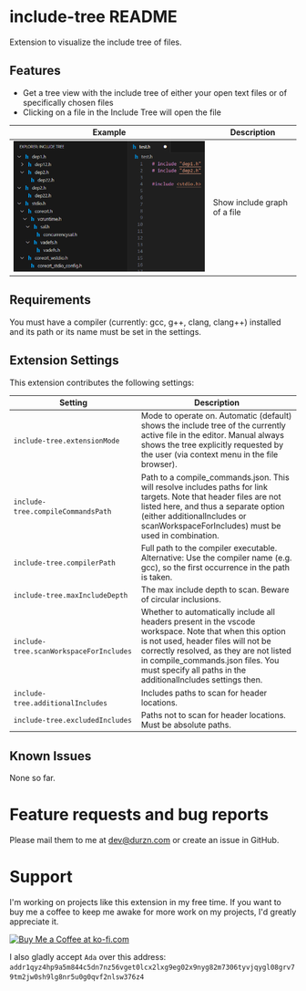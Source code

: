 # include-tree README

Extension to visualize the include tree of files.

## Features

- Get a tree view with the include tree of either your open text files or of specifically chosen files
- Clicking on a file in the Include Tree will open the file

| Example                    | Description                               |
| -------------------------- | ----------------------------------------- |
|![](assets/example.png)     | Show include graph of a file              |

## Requirements

You must have a compiler (currently: gcc, g++, clang, clang++) installed and its path or its name must be set in the settings.

## Extension Settings

This extension contributes the following settings:

| Setting                                   | Description                                                                                                                                                                                                      |
| ----------------------------------------- | ---------------------------------------------------------------------------------------------------------------------------------------------------------------------------------------------------------------- |
| `include-tree.extensionMode`              | Mode to operate on. Automatic (default) shows the include tree of the currently active file in the editor. Manual always shows the tree explicitly requested by the user (via context menu in the file browser). |
| `include-tree.compileCommandsPath`        | Path to a compile_commands.json. This will resolve includes paths for link targets. Note that header files are not listed here, and thus a separate option (either additionalIncludes or scanWorkspaceForIncludes) must be used in combination. |
| `include-tree.compilerPath`               | Full path to the compiler executable. Alternative: Use the compiler name (e.g. gcc), so the first occurrence in the path is taken.                                                                               |
| `include-tree.maxIncludeDepth`            | The max include depth to scan. Beware of circular inclusions.                                                                                                                                                    |
| `include-tree.scanWorkspaceForIncludes`   | Whether to automatically include all headers present in the vscode workspace. Note that when this option is not used, header files will not be correctly resolved, as they are not listed in compile_commands.json files. You must specify all paths in the additionalIncludes settings then.  |
| `include-tree.additionalIncludes`         | Includes paths to scan for header locations.                                                                                                                                                                     |
| `include-tree.excludedIncludes`           | Paths not to scan for header locations. Must be absolute paths.                                                                                                                                                  |

## Known Issues

None so far.

# Feature requests and bug reports
Please mail them to me at dev@durzn.com or create an issue in GitHub.

# Support
I'm working on projects like this extension in my free time. 
If you want to buy me a coffee to keep me awake for more work on my projects, I'd greatly appreciate it.

<a href='https://ko-fi.com/H2H4Q3C6N' target='_blank'><img height='36' style='border:0px;height:36px;' src='https://storage.ko-fi.com/cdn/kofi2.png?v=3' border='0' alt='Buy Me a Coffee at ko-fi.com' /></a>

I also gladly accept ``Ada`` over this address: ``addr1qyz4hp9a5m844c5dn7nz56vget0lcx2lxg9eg02x9nyg82m7306tyvjqygl08grv79tm2jw0sh9lg8nr5u0g0qvf2nlsw376z4``
